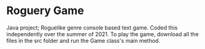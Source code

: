 # Roguery Game
Java project; Roguelike genre console based text game. Coded this independently over the summer of 2021.
To play the game, download all the files in the src folder and run the Game class's main method.
